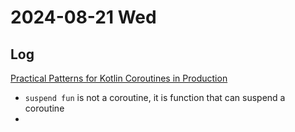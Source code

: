 # 2024-08-21 Wed

## Log

[Practical Patterns for Kotlin Coroutines in Production](https://appdevcon.nl/session/practical-patterns-for-kotlin-coroutines-in-production/)
+ `suspend fun` is not a coroutine, it is function that can suspend a coroutine
+ 